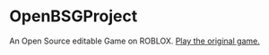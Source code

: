 # OpenBSGProject
An Open Source editable Game on ROBLOX.
[Play the original game.](https://www.roblox.com/games/85769235874739/BasicSwordGame)
